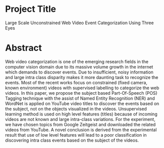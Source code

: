 Project Title
========================================================================
Large Scale Unconstrained Web Video Event Categorization Using Three Eyes

Abstract
=================

Web video categorization is one of the emerging research fields in the computer vision domain due to its massive volume growth in the internet which demands to discover events. Due to insufficient, noisy information and large intra class disparity makes it more daunting task to recognize the events. Most of the recent works focus on constrained (fixed camera, known environment) videos with supervised labelling to categorize the web videos. In this paper, we propose the subject based Part-Of-Speech (POS) Tagging technique with the assist of Named Entity Recognition (NER) and WordNet is applied on YouTube video titles to discover the events based on the subject, not on the objects visualized in the videos. Unsupervised learning method is used on high level features (titles) because of incoming videos are not known and large intra-class variations. For the experiment, we have chosen topics from Google Zeitgeist and downloaded the related videos from YouTube. A novel conclusion is derived from the experimental result that use of low level features will lead to a poor classification in discovering intra class events based on the subject of the videos.


